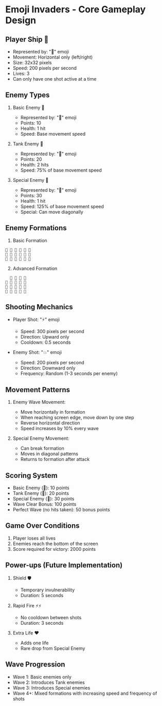 # Emoji Invaders - Core Gameplay Design

## Player Ship 🚀
- Represented by: "🚀" emoji
- Movement: Horizontal only (left/right)
- Size: 32x32 pixels
- Speed: 200 pixels per second
- Lives: 3
- Can only have one shot active at a time

## Enemy Types
1. Basic Enemy 👾
   - Represented by: "👾" emoji
   - Points: 10
   - Health: 1 hit
   - Speed: Base movement speed

2. Tank Enemy 👹
   - Represented by: "👹" emoji
   - Points: 20
   - Health: 2 hits
   - Speed: 75% of base movement speed

3. Special Enemy 👻
   - Represented by: "👻" emoji
   - Points: 30
   - Health: 1 hit
   - Speed: 125% of base movement speed
   - Special: Can move diagonally

## Enemy Formations
1. Basic Formation
```
👾 👾 👾 👾 👾 👾
👹 👹 👹 👹 👹 👹
👾 👾 👾 👾 👾 👾
```

2. Advanced Formation
```
  👾 👾 👾 👾
👹 👹 👹 👹 👹
👾 👾 👻 👾 👾
👾 👾 👾 👾 👾
```

## Shooting Mechanics
- Player Shot: "⚡" emoji
  - Speed: 300 pixels per second
  - Direction: Upward only
  - Cooldown: 0.5 seconds

- Enemy Shot: "💥" emoji
  - Speed: 200 pixels per second
  - Direction: Downward only
  - Frequency: Random (1-3 seconds per enemy)

## Movement Patterns
1. Enemy Wave Movement:
   - Move horizontally in formation
   - When reaching screen edge, move down by one step
   - Reverse horizontal direction
   - Speed increases by 10% every wave

2. Special Enemy Movement:
   - Can break formation
   - Moves in diagonal patterns
   - Returns to formation after attack

## Scoring System
- Basic Enemy (👾): 10 points
- Tank Enemy (👹): 20 points
- Special Enemy (👻): 30 points
- Wave Clear Bonus: 100 points
- Perfect Wave (no hits taken): 50 bonus points

## Game Over Conditions
1. Player loses all lives
2. Enemies reach the bottom of the screen
3. Score required for victory: 2000 points

## Power-ups (Future Implementation)
1. Shield 🛡️
   - Temporary invulnerability
   - Duration: 5 seconds

2. Rapid Fire ⚡⚡
   - No cooldown between shots
   - Duration: 3 seconds

3. Extra Life ❤️
   - Adds one life
   - Rare drop from Special Enemy

## Wave Progression
- Wave 1: Basic enemies only
- Wave 2: Introduces Tank enemies
- Wave 3: Introduces Special enemies
- Wave 4+: Mixed formations with increasing speed and frequency of shots
